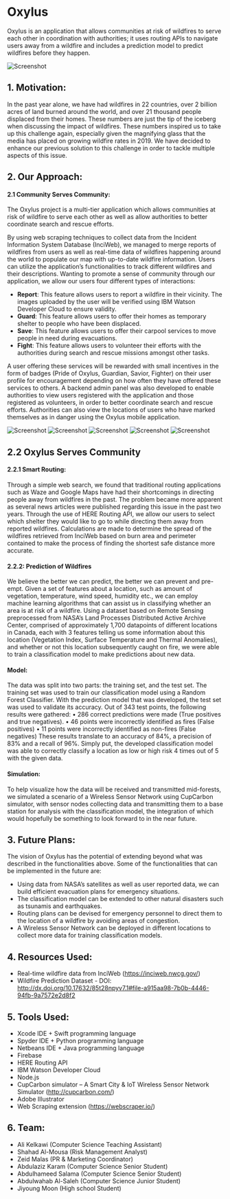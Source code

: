 # Oxylus

Oxylus is an application that allows communities at risk of wildfires to serve each other in coordination with authorities; it uses routing APIs to navigate users away from a wildfire and includes a prediction model to predict wildfires before they happen.

![Screenshot](OxylusPoster.jpg)

## 1.	Motivation:
In the past year alone, we have had wildfires in 22 countries, over 2 billion acres of land burned around the world, and over 21 thousand people displaced from their homes. These numbers are just the tip of the iceberg when discussing the impact of wildfires. These numbers inspired us to take up this challenge again, especially given the magnifying glass that the media has placed on growing wildfire rates in 2019. We have decided to enhance our previous solution to this challenge in order to tackle multiple aspects of this issue.
## 2.	Our Approach:
#### 2.1 Community Serves Community:
The Oxylus project is a multi-tier application which allows communities at risk of wildfire to serve each other as well as allow authorities to better coordinate search and rescue efforts.

By using web scraping techniques to collect data from the Incident Information System Database (InciWeb), we managed to merge reports of wildfires from users as well as real-time data of wildfires happening around the world to populate our map with up-to-date wildfire information. Users can utilize the application’s functionalities to track different wildfires and their descriptions. 
Wanting to promote a sense of community through our application, we allow our users four different types of interactions:
- __Report__: This feature allows users to report a wildfire in their vicinity. The images uploaded by the user will be verified using IBM Watson Developer Cloud to ensure validity.
-	__Guard__: This feature allows users to offer their homes as temporary shelter to people who have been displaced.
-	__Save__: This feature allows users to offer their carpool services to move people in need during evacuations.
-	__Fight__: This feature allows users to volunteer their efforts with the authorities during search and rescue missions amongst other tasks.

A user offering these services will be rewarded with small incentives in the form of badges (Pride of Oxylus, Guardian, Savior, Fighter) on their user profile for encouragement depending on how often they have offered these services to others.
A backend admin panel was also developed to enable authorities to view users registered with the application and those registered as volunteers, in order to better coordinate search and rescue efforts. Authorities can also view the locations of users who have marked themselves as in danger using the Oxylus mobile application.

![Screenshot](Ui-03.jpg)
![Screenshot](Ui-04.jpg)
![Screenshot](Ui-05.jpg)
![Screenshot](Ui-06.jpg)
![Screenshot](Ui-07.jpg)

## 2.2	Oxylus Serves Community
#### 2.2.1 Smart Routing:
Through a simple web search, we found that traditional routing applications such as Waze and Google Maps have had their shortcomings in directing people away from wildfires in the past. The problem became more apparent as several news articles were published regarding this issue in the past two years.
Through the use of HERE Routing API, we allow our users to select which shelter they would like to go to while directing them away from reported wildfires. Calculations are made to determine the spread of the wildfires retrieved from InciWeb based on burn area and perimeter contained to make the process of finding the shortest safe distance more accurate.

#### 2.2.2: Prediction of Wildfires
We believe the better we can predict, the better we can prevent and pre-empt. Given a set of features about a location, such as amount of vegetation, temperature, wind speed, humidity etc., we can employ machine learning algorithms that can assist us in classifying whether an area is at risk of a wildfire.
Using a dataset based on Remote Sensing preprocessed from NASA’s Land Processes Distributed Active Archive Center, comprised of approximately 1,700 datapoints of different locations in Canada, each with 3 features telling us some information about this location (Vegetation Index, Surface Temperature and Thermal Anomalies), and whether or not this location subsequently caught on fire, we  were able to train a classification model to make predictions about new data. 

#### Model:
The data was split into two parts: the training set, and the test set.
The training set was used to train our classification model using a Random Forest Classifier. With the prediction model that was developed, the test set was used to validate its accuracy. Out of 343 test points, the following results were gathered:
•	286 correct predictions were made (True positives and true negatives).
•	46 points were incorrectly identified as fires (False positives)
•	11 points were incorrectly identified as non-fires (False negatives)
These results translate to an accuracy of 84%, a precision of 83% and a recall of 96%.
Simply put, the developed classification model was able to correctly classify a location as low or high risk 4 times out of 5 with the given data. 

#### Simulation:
To help visualize how the data will be received and transmitted mid-forests, we simulated a scenario of a Wireless Sensor Network using CupCarbon simulator, with sensor nodes collecting data and transmitting them to a base station for analysis with the classification model, the integration of which would hopefully be something to look forward to in the near future.

## 3.	Future Plans:
The vision of Oxylus has the potential of extending beyond what was described in the functionalities above. Some of the functionalities that can be implemented in the future are:
-	Using data from NASA’s satellites as well as user reported data, we can build efficient evacuation plans for emergency situations.
-	The classification model can be extended to other natural disasters such as tsunamis and earthquakes.
-	Routing plans can be devised for emergency personnel to direct them to the location of a wildfire by avoiding areas of congestion.
-	A Wireless Sensor Network can be deployed in different locations to collect more data for training classification models.

## 4.	Resources Used:
-	Real-time wildfire data from InciWeb (https://inciweb.nwcg.gov/)
-	Wildfire Prediction Dataset - DOI: http://dx.doi.org/10.17632/85t28npyv7.1#file-a915aa98-7b0b-4446-94fb-9a7572e2d8f2

## 5.	Tools Used:
-	Xcode IDE + Swift programming language
-	Spyder IDE + Python programming language
-	Netbeans IDE + Java programming language
-	Firebase
-	HERE Routing API
-	IBM Watson Developer Cloud
-	Node.js
-	CupCarbon simulator – A Smart City & IoT Wireless Sensor Network Simulator (http://cupcarbon.com/)
-	Adobe Illustrator
-	Web Scraping extension (https://webscraper.io/)

## 6.	Team:
-	Ali Kelkawi (Computer Science Teaching Assistant)
-	Shahad Al-Mousa (Risk Management Analyst)
-	Zeid Malas (PR & Marketing Coordinator)
-	Abdulaziz Karam (Computer Science Senior Student)
-	Abdulhameed Salama (Computer Science Senior Student)
-	Abdulwahab Al-Saleh (Computer Science Junior Student)
-	Jiyoung Moon (High school Student)
